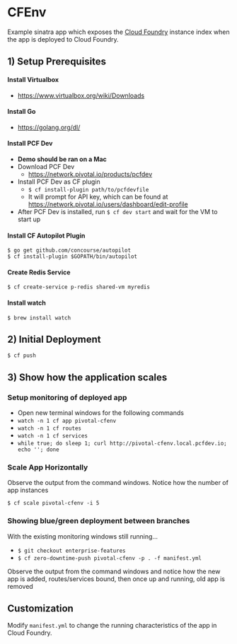 # CFEnv

Example sinatra app which exposes the [Cloud Foundry](http://cloudfoundry.org) instance index when the app is deployed to Cloud Foundry.

## 1) Setup Prerequisites
#### Install Virtualbox
* https://www.virtualbox.org/wiki/Downloads

#### Install Go
* https://golang.org/dl/

#### Install PCF Dev
* __Demo should be ran on a Mac__
* Download PCF Dev
  * https://network.pivotal.io/products/pcfdev
* Install PCF Dev as CF plugin
  * ```$ cf install-plugin path/to/pcfdevfile```
  * It will prompt for API key, which can be found at https://network.pivotal.io/users/dashboard/edit-profile
* After PCF Dev is installed, run ```$ cf dev start``` and wait for the VM to start up

#### Install CF Autopilot Plugin
```
$ go get github.com/concourse/autopilot
$ cf install-plugin $GOPATH/bin/autopilot
```

#### Create Redis Service
```
$ cf create-service p-redis shared-vm myredis
```

#### Install watch
```
$ brew install watch
```


## 2) Initial Deployment

```
$ cf push
```


## 3) Show how the application scales

### Setup monitoring of deployed app
* Open new terminal windows for the following commands
 * ```watch -n 1 cf app pivotal-cfenv```
 * ```watch -n 1 cf routes```
 * ```watch -n 1 cf services```
 * ```while true; do sleep 1; curl http://pivotal-cfenv.local.pcfdev.io; echo ''; done```

### Scale App Horizontally
Observe the output from the command windows. Notice how the number of app instances
```
$ cf scale pivotal-cfenv -i 5
```

### Showing blue/green deployment between branches
With the existing monitoring windows still running...
* ```$ git checkout enterprise-features```
* ```$ cf zero-downtime-push pivotal-cfenv -p . -f manifest.yml```

Observe the output from the command windows and notice how the new app is added, routes/services bound, then once up and running, old app is removed

## Customization

Modify `manifest.yml` to change the running characteristics of the app in Cloud Foundry.
